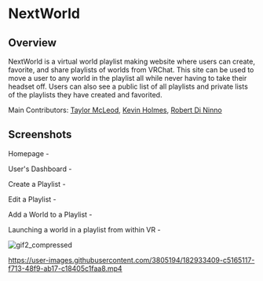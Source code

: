# NextWorld

## Overview
NextWorld is a virtual world playlist making website where users can create, favorite, and share playlists of worlds from VRChat. This site can be used to move a user to any world in the playlist all while never having to take their headset off. Users can also see a public list of all playlists and private lists of the playlists they have created and favorited.

Main Contributors: [Taylor McLeod](https://github.com/lorleod), [Kevin Holmes](https://github.com/sendd-k), [Robert Di Ninno](https://github.com/rdininno)

## Screenshots

Homepage - 


User's Dashboard -

Create a Playlist -

Edit a Playlist -

Add a World to a Playlist -

Launching a world in a playlist from within VR -
<!-- ![Launching a world in a playlist from within VR](https://myoctocat.com/assets/images/base-octocat.svg) -->

![gif2_compressed](https://user-images.githubusercontent.com/3805194/182944679-eac83922-21b1-428c-881b-8f41f2143d5d.gif)


https://user-images.githubusercontent.com/3805194/182933409-c5165117-f713-48f9-ab17-c18405c1faa8.mp4

